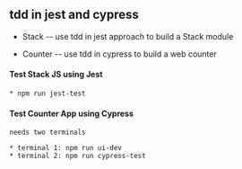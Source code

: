 ## tdd in jest and cypress

* Stack -- use tdd in jest approach to build a Stack module

* Counter -- use tdd in cypress to build a web counter

#### Test Stack JS using Jest

    * npm run jest-test

#### Test Counter App using Cypress

    needs two terminals

    * terminal 1: npm run ui-dev
    * terminal 2: npm run cypress-test